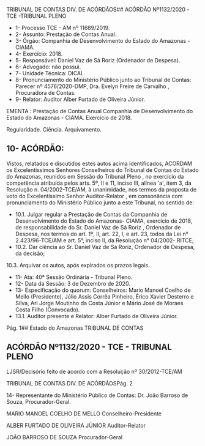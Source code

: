 TRIBUNAL DE CONTAS DIV. DE ACÓRDÃOS## ACÓRDÃO Nº1132/2020 -TCE -TRIBUNAL PLENO

- 1- Processo TCE - AM nº 11689/2019.
- 2- Assunto: Prestação de Contas Anual.
- 3- Órgão: Companhia de Desenvolvimento do Estado do Amazonas - CIAMA.
- 4- Exercício: 2018.
- 5- Responsável: Daniel Vaz de Sá Roriz (Ordenador de Despesa).
- 6- Advogado: não possui.
- 7- Unidade Técnica: DICAI.
- 8- Pronunciamento  do  Ministério  Público  junto  ao  Tribunal  de  Contas: Parecer  nº 4576/2020-DMP, Dra. Evelyn Freire de Carvalho , Procuradora de Contas.
- 9- Relator: Auditor Alber Furtado de Oliveira Júnior.

EMENTA : Prestação de Contas Anual Companhia de Desenvolvimento do Estado do Amazonas - CIAMA. Exercício de 2018.

Regularidade. Ciência. Arquivamento.

## 10-  ACÓRDÃO:

Vistos, relatados e discutidos estes autos acima identificados, ACORDAM os Excelentíssimos Senhores Conselheiros do Tribunal de Contas do Estado do Amazonas, reunidos em Sessão do Tribunal Pleno , no exercício da competência atribuída pelos arts. 5º, II e 11, inciso III, alínea 'a', item 3, da Resolução n. 04/2002-TCE/AM, à unanimidade, nos termos da proposta de voto do Excelentíssimo Senhor Auditor-Relator , em consonância com pronunciamento do Ministério Público junto a este Tribunal, no sentido de:

- 10.1.  Julgar regular a Prestação de Contas da Companhia de Desenvolvimento do Estado do Amazonas- CIAMA, exercício de 2018, de responsabilidade do Sr. Daniel Vaz de Sá Roriz , Ordenador de Despesa, nos termos do art. 1º, II, art. 22, I, e art. 23, todos da Lei n° 2.423/96-TCE/AM e art. 5°, inciso II, da Resolução n° 04/2002- RITCE;
- 10.2.  Dar ciência ao Sr. Daniel Vaz de Sá Roriz, Ordenador de Despesa, da decisão;

10.3.  Arquivar os autos, após expirados os prazos legais.

- 11-  Ata: 40ª Sessão Ordinária - Tribunal Pleno.
- 12-  Data da Sessão: 3 de Dezembro de 2020.
- 13-  Especificação do quorum: Conselheiros: Mario Manoel Coelho de Mello (Presidente), Júlio Assis Corrêa Pinheiro, Érico Xavier Desterro e Silva, Ari Jorge Moutinho da Costa Júnior e Mário José de Moraes Costa Filho (Convocado).
- 13.1. Auditor presente e Relator: Alber Furtado de Oliveira Júnior.

Pág. 1## Estado do Amazonas TRIBUNAL DE CONTAS

## ACÓRDÃO Nº1132/2020 - TCE - TRIBUNAL PLENO

LJSR/Decisório feito de acordo com a Resolução nº 30/2012-TCE/AM

TRIBUNAL DE CONTAS DIV. DE ACÓRDÃOSPág. 2

14-  Representante  do  Ministério  Público  de  Contas: Dr. João  Barroso  de  Souza, Procurador-Geral.

MARIO MANOEL COELHO DE MELLO Conselheiro-Presidente

ALBER FURTADO DE OLIVEIRA JÚNIOR Auditor-Relator

JOÃO BARROSO DE SOUZA Procurador-Geral